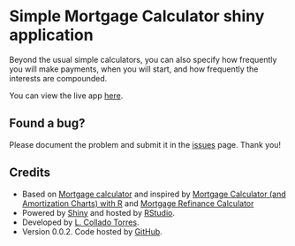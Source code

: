 Simple Mortgage Calculator shiny application
============================================

Beyond the usual simple calculators, you can also specify how frequently you will make payments, when you will start, and how frequently the interests are compounded. 

You can view the live app [here](http://glimmer.rstudio.com/lcolladotor/mortgage/).

## Found a bug?

Please document the problem and submit it in the [issues](https://github.com/lcolladotor/mortgage/issues) page. Thank you!

## Credits

* Based on [Mortgage calculator](http://en.wikipedia.org/wiki/Mortgage_calculator) and inspired by [Mortgage Calculator (and Amortization Charts) with R](http://www.r-chart.com/2010/11/mortgage-calculator-and-amortization.html) and [Mortgage Refinance Calculator](http://biostatmatt.com/archives/1908)
* Powered by [Shiny](http://www.rstudio.com/shiny/) and hosted by [RStudio](http://www.rstudio.com/).
* Developed by [L. Collado Torres](http://bit.ly/LColladoTorres).
* Version 0.0.2. Code hosted by [GitHub](https://github.com/lcolladotor/mortgage).
